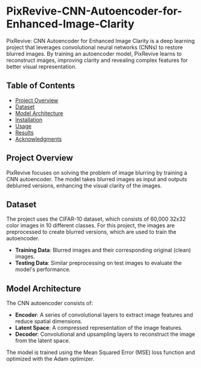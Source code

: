 # PixRevive-CNN-Autoencoder-for-Enhanced-Image-Clarity
PixRevive: CNN Autoencoder for Enhanced Image Clarity is a deep learning project that leverages convolutional neural networks (CNNs) to restore blurred images. By training an autoencoder model, PixRevive learns to reconstruct images, improving clarity and revealing complex features for better visual representation.

## Table of Contents
- [Project Overview](#project-overview)
- [Dataset](#dataset)
- [Model Architecture](#model-architecture)
- [Installation](#installation)
- [Usage](#usage)
- [Results](#results)
- [Acknowledgments](#acknowledgments)

## Project Overview
PixRevive focuses on solving the problem of image blurring by training a CNN autoencoder. The model takes blurred images as input and outputs deblurred versions, enhancing the visual clarity of the images.

## Dataset
The project uses the CIFAR-10 dataset, which consists of 60,000 32x32 color images in 10 different classes. For this project, the images are preprocessed to create blurred versions, which are used to train the autoencoder.

- **Training Data**: Blurred images and their corresponding original (clean) images.
- **Testing Data**: Similar preprocessing on test images to evaluate the model's performance.

## Model Architecture
The CNN autoencoder consists of:
- **Encoder**: A series of convolutional layers to extract image features and reduce spatial dimensions.
- **Latent Space**: A compressed representation of the image features.
- **Decoder**: Convolutional and upsampling layers to reconstruct the image from the latent space.

The model is trained using the Mean Squared Error (MSE) loss function and optimized with the Adam optimizer.
